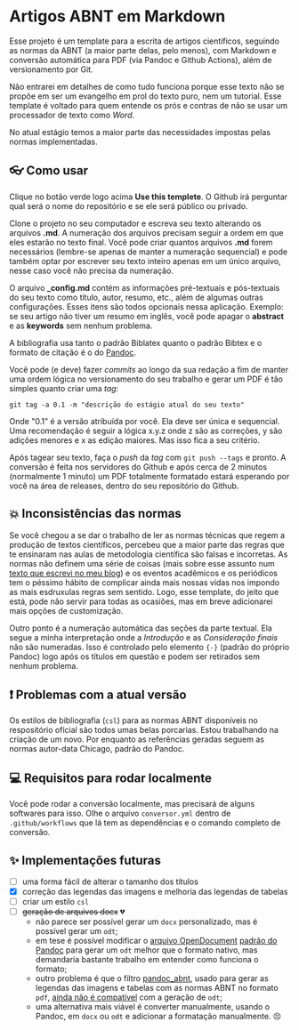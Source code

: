 # Artigos ABNT em Markdown
Esse projeto é um template para a escrita de artigos científicos, seguindo as normas da ABNT (a maior parte delas, pelo menos), com Markdown e conversão automática para PDF (via Pandoc e Github Actions), além de versionamento por Git.

Não entrarei em detalhes de como tudo funciona porque esse texto não se propõe em ser um evangelho em prol do texto puro, nem um tutorial. Esse template é voltado para quem entende os prós e contras de não se usar um processador de texto como *Word*.

No atual estágio temos a maior parte das necessidades impostas pelas normas implementadas.

## :eyeglasses: Como usar
Clique no botão verde logo acima **Use this templete**. O Github irá perguntar qual será o nome do repositório e se ele será público ou privado.

Clone o projeto no seu computador e escreva seu texto alterando os arquivos **.md**. A numeração dos arquivos precisam seguir a ordem em que eles estarão no texto final. Você pode criar quantos arquivos **.md** forem necessários (lembre-se apenas de manter a numeração sequencial) e pode também optar por escrever seu texto inteiro apenas em um único arquivo, nesse caso você não precisa da numeração.

O arquivo **_config.md** contém as informações pré-textuais e pós-textuais do seu texto como título, autor, resumo, etc., além de algumas outras configurações. Esses itens são todos opcionais nessa aplicação. Exemplo: se seu artigo não tiver um resumo em inglês, você pode apagar o **abstract** e as **keywords** sem nenhum problema.

A bibliografia usa tanto o padrão Biblatex quanto o padrão Bibtex e o formato de citação é o do [Pandoc](https://pandoc.org/MANUAL.html#citations).

Você pode (e deve) fazer *commits* ao longo da sua redação a fim de manter uma ordem lógica no versionamento do seu trabalho e gerar um PDF é tão simples quanto criar uma *tag*:

`git tag -a 0.1 -m "descrição do estágio atual do seu texto"`

Onde "0.1" é a versão atribuída por você. Ela deve ser única e sequencial. Uma recomendação é seguir a lógica x.y.z onde z são as correções, y são adições menores e x as edição maiores. Mas isso fica a seu critério.

Após tagear seu texto, faça o *push* da *tag* com `git push --tags` e pronto. A conversão é feita nos servidores do Github e após cerca de 2 minutos (normalmente 1 minuto) um PDF totalmente formatado estará esperando por você na área de releases, dentro do seu repositório do Github.

## :collision: Inconsistências das normas
Se você chegou a se dar o trabalho de ler as normas técnicas que regem a produção de textos científicos, percebeu que a maior parte das regras que te ensinaram nas aulas de metodologia científica são falsas e incorretas. As normas não definem uma série de coisas (mais sobre esse assunto num [texto que escrevi no meu blog](https://dsoares.me/blog)) e os eventos acadêmicos e os periódicos tem o péssimo hábito de complicar ainda mais nossas vidas nos impondo as mais esdruxulas regras sem sentido. Logo, esse template, do jeito que está, pode não servir para todas as ocasiões, mas em breve adicionarei mais opções de customização.

Outro ponto é a numeração automática das seções da parte textual. Ela segue a minha interpretação onde a *Introdução* e as *Consideração finais* não são numeradas. Isso é controlado pelo elemento `{-}` (padrão do próprio Pandoc) logo após os títulos em questão e podem ser retirados sem nenhum problema.

## :exclamation: Problemas com a atual versão
Os estilos de bibliografia (`csl`) para as normas ABNT disponíveis no respositório oficial são todos umas belas porcarias. Estou trabalhando na criação de um novo. Por enquanto as referências geradas seguem as normas autor-data Chicago, padrão do Pandoc.

## :computer: Requisitos para rodar localmente
Você pode rodar a conversão localmente, mas precisará de alguns softwares para isso. Olhe o arquivo `conversor.yml` dentro de `.github/workflows` que lá tem as dependências e o comando completo de conversão.

## :sparkles: Implementações futuras
- [ ] uma forma fácil de alterar o tamanho dos títulos
- [x] correção das legendas das imagens e melhoria das legendas de tabelas
- [ ] criar um estilo `csl`
- [ ] ~~geração de arquivos docx~~ :broken_heart:
    - não parece ser possível gerar um `docx` personalizado, mas é possível gerar um `odt`;
    - em tese é possível modificar o [arquivo OpenDocument](https://www.libreoffice.org/discover/what-is-opendocument/) [padrão do Pandoc](https://github.com/jgm/pandoc/blob/master/data/templates/default.opendocument) para gerar um `odt` melhor que o formato nativo, mas demandaria bastante trabalho em entender como funciona o formato; 
    - outro problema é que o filtro [pandoc_abnt](https://github.com/limarka/pandoc_abnt), usado para gerar as legendas das imagens e tabelas com as normas ABNT no formato `pdf`, [ainda não é compatível](https://github.com/limarka/pandoc_abnt/issues/25) com a geração de `odt`;
    - uma alternativa mais viável é converter manualmente, usando o Pandoc, em `docx` ou `odt` e adicionar a formatação manualmente. :persevere:
